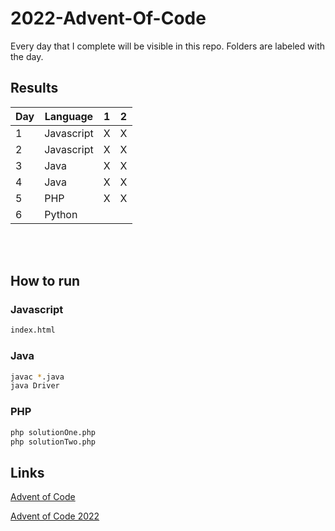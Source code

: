 # 2022-Advent-Of-Code

Every day that I complete will be visible in this repo. Folders are labeled with the day.

## Results

| Day | Language   | 1   | 2   |
| --- | ---------- | --- | --- |
| 1   | Javascript | X   | X   |
| 2   | Javascript | X   | X   |
| 3   | Java       | X   | X   |
| 4   | Java       | X   | X   |
| 5   | PHP        | X   | X   |
| 6   | Python     |     |     |

<br>
<br>

## How to run

### Javascript

```bash
index.html
```

### Java

```bash
javac *.java
java Driver
```

### PHP

```bash
php solutionOne.php
php solutionTwo.php
```

## Links

[Advent of Code](https://adventofcode.com/)

[Advent of Code 2022](https://adventofcode.com/2022)
